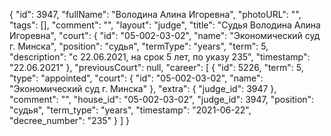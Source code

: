 {
    "id": 3947,
    "fullName": "Володина Алина Игоревна",
    "photoURL": "",
    "tags": [],
    "comment": "",
    "layout": "judge",
    "title": "Судья Володина Алина Игоревна",
    "court": {
        "id": "05-002-03-02",
        "name": "Экономический суд г. Минска",
        "position": "судья",
        "termType": "years",
        "term": 5,
        "description": "c 22.06.2021, на срок 5 лет, по указу 235",
        "timestamp": "22.06.2021"
    },
    "previousCourt": null,
    "career": [
        {
            "id": 5226,
            "term": 5,
            "type": "appointed",
            "court": {
                "id": "05-002-03-02",
                "name": "Экономический суд г. Минска"
            },
            "extra": {
                "judge_id": 3947
            },
            "comment": "",
            "house_id": "05-002-03-02",
            "judge_id": 3947,
            "position": "судья",
            "term_type": "years",
            "timestamp": "2021-06-22",
            "decree_number": "235"
        }
    ]
}